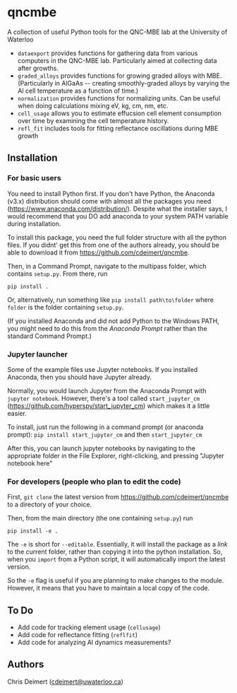 # qncmbe
A collection of useful Python tools for the QNC-MBE lab at the University of Waterloo

- `dataexport` provides functions for gathering data from various computers in the QNC-MBE lab. Particularly aimed at collecting data after growths.
- `graded_alloys` provides functions for growing graded alloys with MBE. (Particularly in AlGaAs -- creating smoothly-graded alloys by varying the Al cell temperature as a function of time.)
- `normalization` provides functions for normalizing units. Can be useful when doing calculations mixing eV, kg, cm, nm, etc.
- `cell_usage` allows you to estimate effucsion cell element consumption over time by examining the cell temperature history.
- `refl_fit` includes tools for fitting reflectance oscillations during MBE growth

## Installation

### For basic users

You need to install Python first. If you don't have Python, the Anaconda (v3.x) distribution should come with almost all the packages you need (https://www.anaconda.com/distribution/). Despite what the installer says, I would recommend that you DO add anaconda to your system PATH variable during installation.

To install this package, you need the full folder structure with all the python files. If you didnt' get this from one of the authors already, you should be able to download it from https://github.com/cdeimert/qncmbe.

Then, in a Command Prompt, navigate to the multipass folder, which contains `setup.py`. From there, run

```pip install .```

Or, alternatively, run something like
```pip install path\to\folder```
where `folder` is the folder containing `setup.py`.

(If you installed Anaconda and did not add Python to the Windows PATH, you might need to do this from the *Anaconda Prompt* rather than the standard Command Prompt.)

### Jupyter launcher

Some of the example files use Jupyter notebooks. If you installed Anaconda, then you should have Jupyter already.

Normally, you would launch Jupyter from the Anaconda Prompt with `jupyter notebook`. However, there's a tool called `start_jupyter_cm` (https://github.com/hyperspy/start_jupyter_cm) which makes it a little easier. 

To install, just run the following in a command prompt (or anaconda prompt):
`pip install start_jupyter_cm`
and then
`start_jupyter_cm`

After this, you can launch jupyter notebooks by navigating to the appropriate folder in the File Explorer, right-clicking, and pressing "Jupyter notebook here"

### For developers (people who plan to edit the code)

First, `git clone` the latest version from https://github.com/cdeimert/qncmbe to a directory of your choice.

Then, from the main directory (the one containing `setup.py`) run 

```pip install -e .```

The `-e` is short for `--editable`. Essentially, it will install the package as a *link* to the current folder, rather than copying it into the python installation. So, when you `import` from a Python script, it will automatically import the latest version. 

So the `-e` flag is useful if you are planning to make changes to the module. However, it means that you have to maintain a local copy of the code.

## To Do

- Add code for tracking element usage (`cellusage`)
- Add code for reflectance fitting (`reflfit`)
- Add code for analyzing Al dynamics measurements?

## Authors

Chris Deimert (cdeimert@uwaterloo.ca)